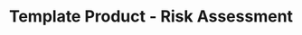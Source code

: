 ---
permalink: /product-documents/template-product/nist-800-53/ra/
layout: control_response
title: Template Product - Risk Assessment
category: Product Documents
lead: |
  Control responses for NIST 800-53 rev4.
subnav:
  data: components.template-product.policies.RA-Risk_Assessment.component
  href: ['#%', control_key]
  text: control_key
product_info:
  name: Template Product
  opencontrol_component: template-product
  control_family: RA-Risk_Assessment
---